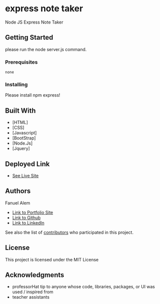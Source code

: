 # express note taker

Node JS Express Note Taker

## Getting Started

please run the node server.js command.


### Prerequisites


```
none

```

### Installing

Please install npm express!



## Built With

* [HTML]
* [CSS] 
* [Javascript]
* [BootStrap]
* [Node.Js]
* [Jquery]

## Deployed Link

* [See Live Site](#)


## Authors

Fanuel Alem 

- [Link to Portfolio Site](https://fanuelalem.github.io/basic-portfolio-new/)
- [Link to Github](https://github.com/fanuelalem/basic-portfolio-new)
- [Link to LinkedIn](https://www.linkedin.com/in/fanuel-alem-12991b32/)

See also the list of [contributors](https://github.com/your/project/contributors) who participated in this project.

## License

This project is licensed under the MIT License 

## Acknowledgments

* professorHat tip to anyone whose code, libraries, packages, or UI was used  / inspired from
* teacher assistants
